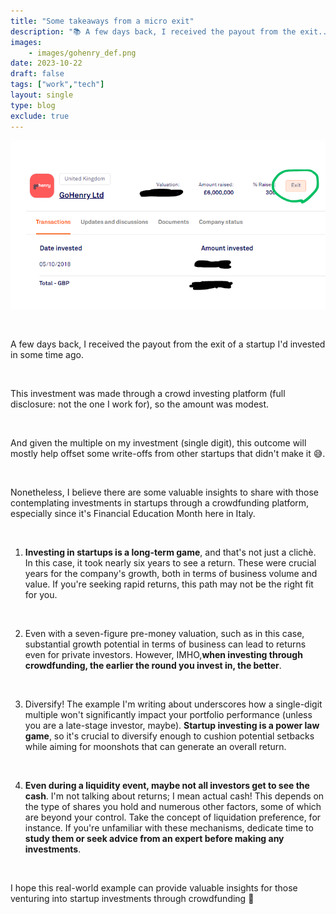 ```yaml
---
title: "Some takeaways from a micro exit"
description: "📚 A few days back, I received the payout from the exit..."
images: 
    - images/gohenry_def.png
date: 2023-10-22
draft: false
tags: ["work","tech"]
layout: single
type: blog
exclude: true
---
```


![Go Henry](images/gohenry_def.png)

&nbsp;


A few days back, I received the payout from the exit of a startup I'd invested in some time ago. 

&nbsp;

This investment was made through a crowd investing platform (full disclosure: not the one I work for), so the amount was modest.

&nbsp;

And given the multiple on my investment (single digit), this outcome will mostly help offset some write-offs from other startups that didn't make it 😅. 

&nbsp;

Nonetheless, I believe there are some valuable insights to share with those contemplating investments in startups through a crowdfunding platform, especially since it's Financial Education Month here in Italy.

&nbsp;

1) **Investing in startups is a long-term game**, and that's not just a clichè. In this case, it took nearly six years to see a return. These were crucial years for the company's growth, both in terms of business volume and value. If you're seeking rapid returns, this path may not be the right fit for you.

&nbsp;

2) Even with a seven-figure pre-money valuation, such as in this case, substantial growth potential in terms of business can lead to returns even for private investors. However, IMHO,**when investing through crowdfunding, the earlier the round you invest in, the better**. 

&nbsp;

3) Diversify! The example I'm writing about underscores how a single-digit multiple won't significantly impact your portfolio performance (unless you are a late-stage investor, maybe). **Startup investing is a power law game**, so it's crucial to diversify enough to cushion potential setbacks while aiming for moonshots that can generate an overall return. 

&nbsp;

4) **Even during a liquidity event, maybe not all investors get to see the cash**. I'm not talking about returns; I mean actual cash! This depends on the type of shares you hold and numerous other factors, some of which are beyond your control. Take the concept of liquidation preference, for instance. If you're unfamiliar with these mechanisms, dedicate time to **study them or seek advice from an expert before making any investments**.

&nbsp;

I hope this real-world example can provide valuable insights for those venturing into startup investments through crowdfunding 🚀